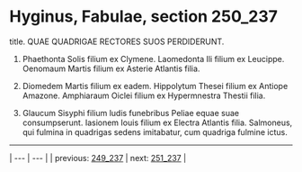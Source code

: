 # Hyginus, Fabulae, section 250_237

title. QUAE QUADRIGAE RECTORES SUOS PERDIDERUNT.



1. Phaethonta Solis filium ex Clymene. Laomedonta Ili filium ex Leucippe. Oenomaum Martis filium ex Asterie Atlantis filia.



2. Diomedem Martis filium ex eadem. Hippolytum Thesei filium ex Antiope Amazone. Amphiaraum Oiclei filium ex Hypermnestra Thestii filia.



3. Glaucum Sisyphi filium ludis funebribus Peliae equae suae consumpserunt. Iasionem Iouis filium ex Electra Atlantis filia. Salmoneus, qui fulmina in quadrigas sedens imitabatur, cum quadriga fulmine ictus.



---

| --- | --- |
| previous: [249_237](../249_237/) | next: [251_237](../251_237/) |